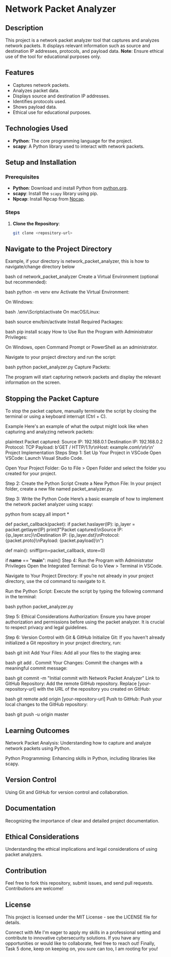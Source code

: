 # Network Packet Analyzer

## Description

This project is a network packet analyzer tool that captures and analyzes network packets. It displays relevant information such as source and destination IP addresses, protocols, and payload data. **Note**: Ensure ethical use of the tool for educational purposes only.

## Features

- Captures network packets.
- Analyzes packet data.
- Displays source and destination IP addresses.
- Identifies protocols used.
- Shows payload data.
- Ethical use for educational purposes.

## Technologies Used

- **Python**: The core programming language for the project.
- **scapy**: A Python library used to interact with network packets.

## Setup and Installation

### Prerequisites

- **Python**: Download and install Python from [python.org](https://www.python.org/).
- **scapy**: Install the `scapy` library using pip.
- **Npcap**: Install Npcap from [Npcap](https://nmap.org/npcap/).

### Steps

1. **Clone the Repository**:

   ```bash
   git clone <repository-url>

## Navigate to the Project Directory

Example, if your directory is network_packet_analyzer, this is how to navigate/change directory below

bash
cd network_packet_analyzer
Create a Virtual Environment (optional but recommended):

bash
python -m venv env
Activate the Virtual Environment:

On Windows:

bash
.\env\Scripts\activate
On macOS/Linux:

bash
source env/bin/activate
Install Required Packages:

bash
pip install scapy
How to Use
Run the Program with Administrator Privileges:

On Windows, open Command Prompt or PowerShell as an administrator.

Navigate to your project directory and run the script:

bash
python packet_analyzer.py
Capture Packets:

The program will start capturing network packets and display the relevant information on the screen.

## Stopping the Packet Capture

To stop the packet capture, manually terminate the script by closing the terminal or using a keyboard interrupt (Ctrl + C).

Example
Here's an example of what the output might look like when capturing and analyzing network packets:

plaintext
Packet captured:
Source IP: 192.168.0.1
Destination IP: 192.168.0.2
Protocol: TCP
Payload: b'GET / HTTP/1.1\r\nHost: example.com\r\n\r\n'
Project Implementation Steps
Step 1: Set Up Your Project in VSCode
Open VSCode: Launch Visual Studio Code.

Open Your Project Folder: Go to File > Open Folder and select the folder you created for your project.

Step 2: Create the Python Script
Create a New Python File: In your project folder, create a new file named packet_analyzer.py.

Step 3: Write the Python Code
Here’s a basic example of how to implement the network packet analyzer using scapy:

python
from scapy.all import *

def packet_callback(packet):
    if packet.haslayer(IP):
        ip_layer = packet.getlayer(IP)
        print(f"Packet captured:\nSource IP: {ip_layer.src}\nDestination IP: {ip_layer.dst}\nProtocol: {packet.proto}\nPayload: {packet.payload}\n")

def main():
    sniff(prn=packet_callback, store=0)

if **name** == "**main**":
    main()
Step 4: Run the Program with Administrator Privileges
Open the Integrated Terminal: Go to View > Terminal in VSCode.

Navigate to Your Project Directory: If you’re not already in your project directory, use the cd command to navigate to it.

Run the Python Script: Execute the script by typing the following command in the terminal:

bash
python packet_analyzer.py

Step 5: Ethical Considerations
Authorization: Ensure you have proper authorization and permissions before using the packet analyzer. It is crucial to respect privacy and legal guidelines.

Step 6: Version Control with Git & GitHub
Initialize Git: If you haven't already initialized a Git repository in your project directory, run:

bash
git init
Add Your Files: Add all your files to the staging area:

bash
git add .
Commit Your Changes: Commit the changes with a meaningful commit message:

bash
git commit -m "Initial commit with Network Packet Analyzer"
Link to GitHub Repository: Add the remote GitHub repository. Replace [your-repository-url] with the URL of the repository you created on GitHub:

bash
git remote add origin [your-repository-url]
Push to GitHub: Push your local changes to the GitHub repository:

bash
git push -u origin master

## Learning Outcomes

Network Packet Analysis: Understanding how to capture and analyze network packets using Python.

Python Programming: Enhancing skills in Python, including libraries like scapy.

## Version Control

 Using Git and GitHub for version control and collaboration.

## Documentation

Recognizing the importance of clear and detailed project documentation.

## Ethical Considerations

Understanding the ethical implications and legal considerations of using packet analyzers.

## Contribution

Feel free to fork this repository, submit issues, and send pull requests. Contributions are welcome!

## License

This project is licensed under the MIT License - see the LICENSE file for details.

Connect with Me
I'm eager to apply my skills in a professional setting and contribute to innovative cybersecurity solutions. If you have any opportunities or would like to collaborate, feel free to reach out!
Finally, Task 5 done, keep on keeping on, you sure can too, I am rooting for you!
